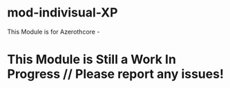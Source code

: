 # mod-indivisual-XP


This Module is for Azerothcore - 

# This Module is Still a Work In Progress // Please report any issues!